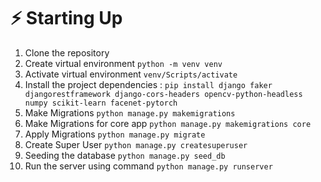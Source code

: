 # ⚡ Starting Up
1. Clone the repository
2. Create virtual environment `python -m venv venv`
3. Activate virtual environment `venv/Scripts/activate`
4. Install the project dependencies : `pip install django faker djangorestframework django-cors-headers opencv-python-headless numpy scikit-learn facenet-pytorch`
5. Make Migrations `python manage.py makemigrations`
6. Make Migrations for core app  `python manage.py makemigrations core`
7. Apply Migrations `python manage.py migrate`
8. Create Super User `python manage.py createsuperuser`
9. Seeding the database `python manage.py seed_db`
10. Run the server using command `python manage.py runserver`
